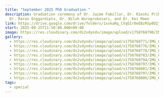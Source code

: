 ```yaml
---
title: "September 2025 PhD Graduation "
description: Graduation ceremony of Dr. Jaime Fabillar, Dr. Rieski Prihastuti,
  Dr. Raras Enggardipta, Dr. Niluh Woroprobosari, and Dr. Kei Maeo
link: https://drive.google.com/drive/folders/1xxkaRq_CVqG1r8eEBzRSp0OZjEaPDkUq?usp=drive_link
start: 2025-09-25T11:50:00.000+09:00
image: https://res.cloudinary.com/ds2vdyndv/image/upload/v1758768790/IMG_6928_l8n1k8.jpg
gallery:
  - https://res.cloudinary.com/ds2vdyndv/image/upload/v1758768771/IMG_6896_acpsdd.jpg
  - https://res.cloudinary.com/ds2vdyndv/image/upload/v1758768776/IMG_6904_vlxlog.jpg
  - https://res.cloudinary.com/ds2vdyndv/image/upload/v1758768778/IMG_6910_t76nel.jpg
  - https://res.cloudinary.com/ds2vdyndv/image/upload/v1758768783/IMG_6917_gmqwzc.jpg
  - https://res.cloudinary.com/ds2vdyndv/image/upload/v1758768794/IMG_6935_ymo1jc.jpg
  - https://res.cloudinary.com/ds2vdyndv/image/upload/v1758768797/IMG_6941_unzvyn.jpg
  - https://res.cloudinary.com/ds2vdyndv/image/upload/v1758768801/IMG_6948_zcrez4.jpg
  - https://res.cloudinary.com/ds2vdyndv/image/upload/v1758768797/IMG_6940_y21zts.jpg
  - https://res.cloudinary.com/ds2vdyndv/image/upload/v1758768806/IMG_6956_fxrpzq.jpg
tags:
  - special
---
```

